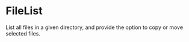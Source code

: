 # FileList
List all files in a given directory, and provide the option to copy or move selected files.
